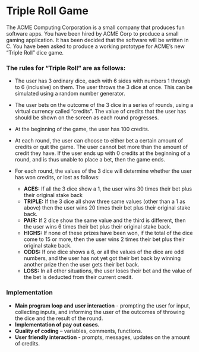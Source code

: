 # Triple Roll Game

The ACME Computing Corporation is a small company that produces fun software apps. You have been hired by ACME Corp to produce a small gaming application. It has been decided that the software will be written in C. You have been asked to produce a working prototype for ACME’s new “Triple Roll” dice game.

### The rules for “Triple Roll” are as follows:
* The user has 3 ordinary dice, each with 6 sides with numbers 1 through to 6 (inclusive) on them. The user throws the 3 dice at once. This can be simulated using a random number generator.
* The user bets on the outcome of the 3 dice in a series of rounds, using a virtual currency called “credits”. The value of credits that the user has should be shown on the screen as each round progresses.
* At the beginning of the game, the user has 100 credits.
* At each round, the user can choose to either bet a certain amount of credits or quit the game. The user cannot bet more than the amount of credit they have. If the user ends up with 0 credits at the beginning of a round, and is thus unable to place a bet, then the game ends.
* For each round, the values of the 3 dice will determine whether the user has won credits, or lost as follows:

  - **ACES:** If all the 3 dice show a 1, the user wins 30 times their bet plus their original stake back
  - **TRIPLE:** If the 3 dice all show three same values (other than a 1 as above) then the user wins 20 times their bet plus their original stake back.
  - **PAIR:** If 2 dice show the same value and the third is different, then the user wins 6 times their bet plus their original stake back.
  - **HIGHS:** If none of these prizes have been won, if the total of the dice come to 15 or more, then the user wins 2 times their bet plus their original stake back.
  - **ODDS:** If one dice shows a 6, or all the values of the dice are odd numbers, and the user has not yet got their bet back by winning another prize then the user gets their bet back.
  - **LOSS:** In all other situations, the user loses their bet and the value of the bet is deducted from their current credit.
 
 ### Implementation
 * **Main program loop and user interaction** - prompting the user for input, collecting inputs, and informing the user of the outcomes of throwing the dice and the result of the round.
 * **Implementation of pay out cases.**
 * **Quality of coding** – variables, comments, functions.
 * **User friendly interaction** - prompts, messages, updates on the amount of credits.
